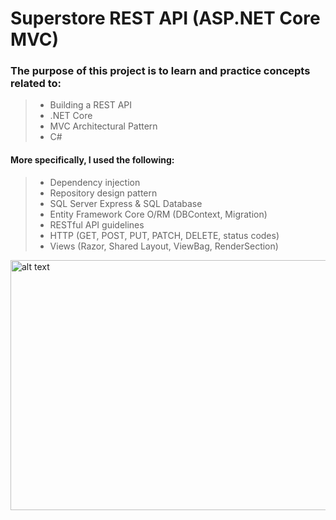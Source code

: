 # Superstore REST API (ASP.NET Core MVC)

### The purpose of this project is to learn and practice concepts related to:
> - Building a REST API
> - .NET Core
> - MVC Architectural Pattern
> - C#
#### More specifically, I used the following:
> - Dependency injection
> - Repository design pattern
> - SQL Server Express & SQL Database
> - Entity Framework Core O/RM (DBContext, Migration)
> - RESTful API guidelines
> - HTTP (GET, POST, PUT, PATCH, DELETE, status codes)
> - Views (Razor, Shared Layout, ViewBag, RenderSection)

<img src="https://raw.githubusercontent.com/EddieLin1/Superstore-ASP.NET-MVC/main/MvcStore/img/buy%20page.PNG" alt="alt text" width="600" height="400">

